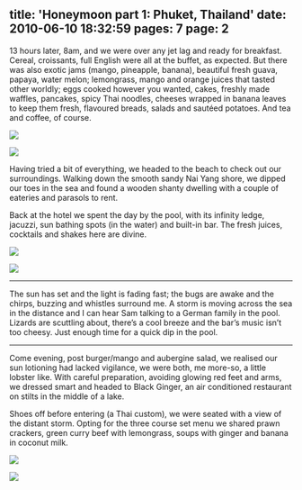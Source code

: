 title: 'Honeymoon part 1: Phuket, Thailand'
date: 2010-06-10 18:32:59
pages: 7
page: 2
---

13 hours later, 8am, and we were over any jet lag and ready for breakfast. Cereal, croissants, full English were all at the buffet, as expected. But there was also exotic jams (mango, pineapple, banana), beautiful fresh guava, papaya, water melon; lemongrass, mango and orange juices that tasted other worldly; eggs cooked however you wanted, cakes, freshly made waffles, pancakes, spicy Thai noodles, cheeses wrapped in banana leaves to keep them fresh, flavoured breads, salads and sautéed potatoes. And tea and coffee, of course.

[![](http://host.trivialbeing.org/up/small/honeymoon-57.jpg)](http://host.trivialbeing.org/up/honeymoon-57.jpg)

[![](http://host.trivialbeing.org/up/small/honeymoon-58.jpg)](http://host.trivialbeing.org/up/honeymoon-58.jpg)

Having tried a bit of everything, we headed to the beach to check out our surroundings. Walking down the smooth sandy Nai Yang shore, we dipped our toes in the sea and found a wooden shanty dwelling with a couple of eateries and parasols to rent.

Back at the hotel we spent the day by the pool, with its infinity ledge, jacuzzi, sun bathing spots (in the water) and built-in bar. The fresh juices, cocktails and shakes here are divine.

[![](http://host.trivialbeing.org/up/small/honeymoon-43.jpg)](http://host.trivialbeing.org/up/honeymoon-43.jpg)

[![](http://host.trivialbeing.org/up/small/honeymoon-44.jpg)](http://host.trivialbeing.org/up/honeymoon-44.jpg)

***

The sun has set and the light is fading fast; the bugs are awake and the chirps, buzzing and whistles surround me. A storm is moving across the sea in the distance and I can hear Sam talking to a German family in the pool. Lizards are scuttling about, there’s a cool breeze and the bar’s music isn’t too cheesy. Just enough time for a quick dip in the pool.

***

Come evening, post burger/mango and aubergine salad, we realised our sun lotioning had lacked vigilance, we were both, me more-so, a little lobster like. With careful preparation, avoiding glowing red feet and arms, we dressed smart and headed to Black Ginger, an air conditioned restaurant on stilts in the middle of a lake.

Shoes off before entering (a Thai custom), we were seated with a view of the distant storm. Opting for the three course set menu we shared prawn crackers, green curry beef with lemongrass, soups with ginger and banana in coconut milk.

[![](http://host.trivialbeing.org/up/small/honeymoon-53.jpg)](http://host.trivialbeing.org/up/honeymoon-53.jpg)

[![](http://host.trivialbeing.org/up/small/honeymoon-54.jpg)](http://host.trivialbeing.org/up/honeymoon-54.jpg)
